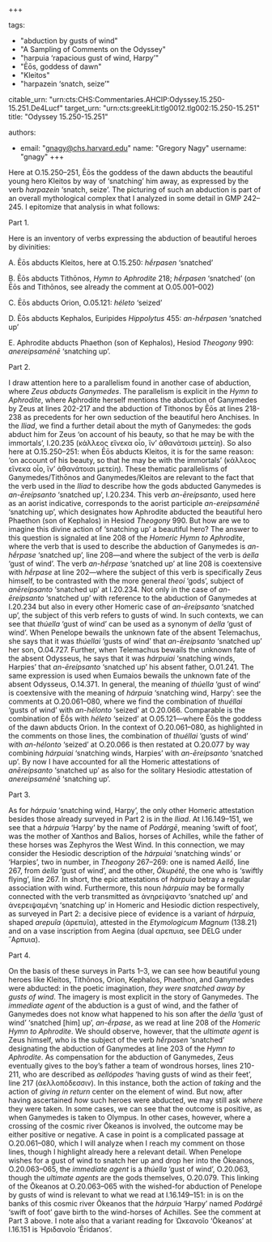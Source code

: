 +++

tags:
- "abduction by gusts of wind"
- "A Sampling of Comments on the Odyssey"
- "harpuia ‘rapacious gust of wind, Harpy’"
- "Ēōs, goddess of dawn"
- "Kleitos"
- "harpazein ‘snatch, seize’"

citable_urn: "urn:cts:CHS:Commentaries.AHCIP:Odyssey.15.250-15.251.De4Lucf"
target_urn: "urn:cts:greekLit:tlg0012.tlg002:15.250-15.251"
title: "Odyssey 15.250-15.251"

authors:
- email: "gnagy@chs.harvard.edu"
  name: "Gregory Nagy"
  username: "gnagy"
+++

<p>Here at O.15.250–251, Ēōs the goddess of the dawn abducts the beautiful young hero Kleitos by way of ‘snatching’ him away, as expressed by the verb <em>harpazein</em> ‘snatch, seize’. The picturing of such an abduction is part of an overall mythological complex that I analyzed in some detail in GMP 242–245. I epitomize that analysis in what follows:</p><p>Part 1. </p><p>Here is an inventory of verbs expressing the abduction of beautiful heroes by divinities:</p><p>A. Ēōs abducts Kleitos, here at O.15.250: <em>hḗrpasen</em> ‘snatched’</p><p>B. Ēōs abducts Tithōnos, <em>Hymn to Aphrodite</em> 218; <em>hḗrpasen</em> ‘snatched’ (on Ēōs and Tithōnos, see already the comment at O.05.001–002)</p><p>C. Ēōs abducts Orion, O.05.121: <em>héleto</em> ‘seized’ </p><p>D. Ēōs abducts Kephalos, Euripides <em>Hippolytus</em> 455: <em>an-hḗrpasen</em> ‘snatched up’</p><p>E. Aphrodite abducts Phaethon (son of Kephalos), Hesiod <em>Theogony</em> 990: <em>anereipsaménē</em> ‘snatching up’.</p><p>Part 2. </p><p>I draw attention here to a parallelism found in another case of abduction, where <em>Zeus abducts Ganymedes</em>. The parallelism is explicit in the <em>Hymn to Aphrodite</em>, where Aphrodite herself mentions the abduction of Ganymedes by Zeus at lines 202-217 and the abduction of Tithonos by Ēōs at lines 218-238 as precedents for her own seduction of the beautiful hero Anchises. In the <em>Iliad</em>, we find a further detail about the myth of Ganymedes: the gods abduct him for Zeus ‘on account of his beauty, so that he may be with the immortals’, I.20.235 (κάλλεος εἵνεκα οἷο, ἵν’ ἀθανάτοισι μετείη). So also here at O.15.250–251: when Ēōs abducts Kleitos, it is for the same reason: ‘on account of his beauty, so that he may be with the immortals’ (κάλλεος εἵνεκα οἷο, ἵν’ ἀθανάτοισι μετείη). These thematic parallelisms of Ganymedes/Tithōnos and Ganymedes/Kleitos are relevant to the fact that the verb used in the <em>Iliad</em> to describe how the gods abducted Ganymedes is <em>an-ēreípsanto</em> ‘snatched up’, I.20.234. This verb <em>an-ēreípsanto</em>, used here as an aorist indicative, corresponds to the aorist participle <em>an-ereipsaménē</em> ‘snatching up’, which designates how Aphrodite abducted the beautiful hero Phaethon (son of Kephalos) in Hesiod <em>Theogony</em> 990. But how are we to imagine this divine action of ‘snatching up’ a beautiful hero? The answer to this question is signaled at line 208 of the <em>Homeric Hymn to Aphrodite</em>, where the verb that is used to describe the abduction of Ganymedes is <em>an-hḗrpase</em> ‘snatched up’, line 208—and where the subject of the verb is <em>áella</em> ‘gust of wind’. The verb <em>an-hḗrpase</em> ‘snatched up’ at line 208 is coextensive with <em>hḗrpase</em> at line 202—where the subject of this verb is specifically Zeus himself, to be contrasted with the more general <em>theoí</em> ‘gods’, subject of <em>anēreípsanto</em> ‘snatched up’ at I.20.234. Not only in the case of <em>an-ēreípsanto</em> ‘snatched up’ with reference to the abduction of Ganymedes at I.20.234 but also in every other Homeric case of <em>an-ēreípsanto</em> ‘snatched up’, the subject of this verb refers to gusts of wind. In such contexts, we can see that <em>thúella</em> ‘gust of wind’ can be used as a synonym of <em>áella</em> ‘gust of wind’. When Penelope bewails the unknown fate of the absent Telemachus, she says that it was <em>thúellai</em> ‘gusts of wind’ that <em>an-ēreípsanto</em> ‘snatched up’ her son, O.04.727. Further, when Telemachus bewails the unknown fate of the absent Odysseus, he says that it was <em>hárpuiai</em> ‘snatching winds, Harpies’ that <em>an-ēreípsanto</em> ‘snatched up’ his absent father, O.01.241. The same expression is used when Eumaios bewails the unknown fate of the absent Odysseus, O.14.371. In general, the meaning of <em>thúella</em> ‘gust of wind’ is coextensive with the meaning of <em>hárpuia</em> ‘snatching wind, Harpy’: see the comments at O.20.061–080, where we find the combination of <em>thuéllai</em> ‘gusts of wind’ with <em>an-hélonto</em> ‘seized’ at O.20.066. Comparable is the combination of Ēṓs with <em>héleto</em> ‘seized’ at O.05.121—where Ēōs the goddess of the dawn abducts Orion. In the context of O.20.061–080, as highlighted in the comments on those lines, the combination of <em>thuéllai</em> ‘gusts of wind’ with <em>an-hélonto</em> ‘seized’ at O.20.066 is then restated at O.20.077 by way combining <em>hárpuiai</em> ‘snatching winds, Harpies’ with <em>an-ēreípsanto</em> ‘snatched up’.  By now I have accounted for all the Homeric attestations of <em>anēreípsanto</em> ‘snatched up’ as also for the solitary Hesiodic attestation of <em>anereipsaménē</em> ‘snatching up’.</p><p>Part 3.</p><p>As for <em>hárpuia</em> ‘snatching wind, Harpy’, the only other Homeric attestation besides those already surveyed in Part 2 is in the <em>Iliad</em>. At I.16.149–151, we see that a <em>hárpuia</em> ‘Harpy’ by the name of <em>Podárgē</em>, meaning ‘swift of foot’, was the mother of Xanthos and Balios, horses of Achilles, while the father of these horses was Zephyros the West Wind. In this connection, we may consider the Hesiodic description of the <em>hárpuiai</em> ‘snatching winds’ or ‘Harpies’, two in number, in <em>Theogony</em> 267–269: one is named <em>Aellṓ</em>, line 267, from <em>áella</em> ‘gust of wind’, and the other, <em>Ōkupétē</em>, the one who is ‘swiftly flying’, line 267. In short, the epic attestations of <em>hárpuia</em> betray a regular association with wind. Furthermore, this noun <em>hárpuia</em> may be formally connected with the verb transmitted as ἀνηρείψαντο ‘snatched up’ and ἀνερειψαμένη ‘snatching up’ in Homeric and Hesiodic diction respectively, as surveyed in Part 2: a decisive piece of evidence is a variant of <em>hárpuia</em>, shaped <em>arepuîa</em> (ἀρεπυῖα), attested in the <em>Etymologicum Magnum</em> (138.21) and on a vase inscription from Aegina (dual αρεπυια, see DELG under ῞Αρπυια).</p><p>Part 4.</p><p>On the basis of these surveys in Parts 1–3, we can see how beautiful young heroes like Kleitos, Tithōnos, Orion, Kephalos, Phaethon, and Ganymedes were abducted: in the poetic imagination, <em>they were snatched away by gusts of wind</em>. The imagery is most explicit in the story of Ganymedes. The <em>immediate agent</em> of the abduction is a gust of wind, and the father of Ganymedes does not know what happened to his son after the <em>áella</em> ‘gust of wind’ ‘snatched [him] up’, <em>an-ḗrpase</em>, as we read at line 208 of the <em>Homeric Hymn to Aphrodite</em>. We should observe, however, that the <em>ultimate agent</em> is Zeus himself, who is the subject of the verb <em>hḗrpasen</em> ‘snatched’ designating the abduction of Ganymedes at line 203 of the <em>Hymn to Aphrodite</em>. As compensation for the abduction of Ganymedes, Zeus eventually gives to the boy’s father a team of wondrous horses, lines 210-211, who are described as <em>aellópodes</em> ‘having gusts of wind as their feet’, line 217 (ἀελλοπόδεσσιν). In this instance, both the action of <em>taking</em> and the action of <em>giving in return</em> center on the element of wind. But now, after having ascertained <em>how</em> such heroes were abducted, we may still ask <em>where</em> they were taken. In some cases, we can see that the outcome is positive, as when Ganymedes is taken to Olympus. In other cases, however, where a crossing of the cosmic river Ōkeanos is involved, the outcome may be either positive or negative.  A case in point is a complicated passage at O.20.061–080, which I will analyze when I reach my comment on those lines, though I highlight already here a relevant detail. When Penelope wishes for a gust of wind to snatch her up and drop her into the Ōkeanos, O.20.063–065, the <em>immediate agent</em> is a <em>thúella</em> ‘gust of wind’, O.20.063, though the <em>ultimate agents</em> are the gods themselves, O.20.079. This linking of the Ōkeanos at O.20.063–065 with the wished-for abduction of Penelope by gusts of wind is relevant to what we read at I.16.149–151: in is on the banks of this cosmic river Ōkeanos that the <em>hárpuia</em> ‘Harpy’ named <em>Podárgē</em> ‘swift of foot’ gave birth to the wind-horses of Achilles. See the comment at Part 3 above. I note also that a variant reading for Ὠκεανοῖο ‘Ōkeanos’ at I.16.151 is Ἠριδανοῖο ‘Ēridanos’. </p>